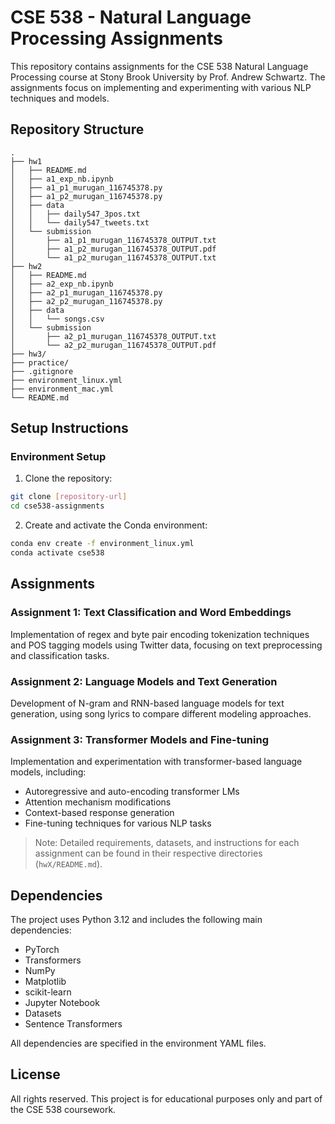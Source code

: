 # CSE 538 - Natural Language Processing Assignments

This repository contains assignments for the CSE 538 Natural Language Processing course at Stony Brook University by Prof. Andrew Schwartz. The assignments focus on implementing and experimenting with various NLP techniques and models.

## Repository Structure
```
.
├── hw1
│   ├── README.md
│   ├── a1_exp_nb.ipynb
│   ├── a1_p1_murugan_116745378.py
│   ├── a1_p2_murugan_116745378.py
│   ├── data
│   │   ├── daily547_3pos.txt
│   │   └── daily547_tweets.txt
│   └── submission
│       ├── a1_p1_murugan_116745378_OUTPUT.txt
│       ├── a1_p2_murugan_116745378_OUTPUT.pdf
│       └── a1_p2_murugan_116745378_OUTPUT.txt
├── hw2
│   ├── README.md
│   ├── a2_exp_nb.ipynb
│   ├── a2_p1_murugan_116745378.py
│   ├── a2_p2_murugan_116745378.py
│   ├── data
│   │   └── songs.csv
│   └── submission
│       ├── a2_p1_murugan_116745378_OUTPUT.txt
│       └── a2_p2_murugan_116745378_OUTPUT.pdf
├── hw3/
├── practice/
├── .gitignore
├── environment_linux.yml
├── environment_mac.yml
└── README.md
```

## Setup Instructions

### Environment Setup

1. Clone the repository:
```bash
git clone [repository-url]
cd cse538-assignments
```

2. Create and activate the Conda environment:

```bash
conda env create -f environment_linux.yml
conda activate cse538
```

## Assignments

### Assignment 1: Text Classification and Word Embeddings
Implementation of regex and byte pair encoding tokenization techniques and POS tagging models using Twitter data, focusing on text preprocessing and classification tasks.

### Assignment 2: Language Models and Text Generation
Development of N-gram and RNN-based language models for text generation, using song lyrics to compare different modeling approaches.

### Assignment 3: Transformer Models and Fine-tuning
Implementation and experimentation with transformer-based language models, including:
- Autoregressive and auto-encoding transformer LMs
- Attention mechanism modifications
- Context-based response generation
- Fine-tuning techniques for various NLP tasks

> Note: Detailed requirements, datasets, and instructions for each assignment can be found in their respective directories (`hwX/README.md`).

## Dependencies

The project uses Python 3.12 and includes the following main dependencies:
- PyTorch
- Transformers
- NumPy
- Matplotlib
- scikit-learn
- Jupyter Notebook
- Datasets
- Sentence Transformers

All dependencies are specified in the environment YAML files.

## License

All rights reserved. This project is for educational purposes only and part of the CSE 538 coursework.